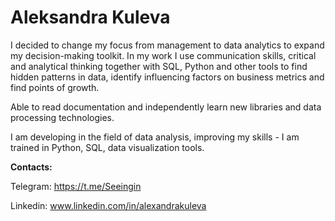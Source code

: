 # Aleksandra Kuleva

I decided to change my focus from management to data analytics to expand my decision-making toolkit. In my work I use communication skills, critical and analytical thinking together with SQL, Python and other tools to find hidden patterns in data, identify influencing factors on business metrics and find points of growth.

Able to read documentation and independently learn new libraries and data processing technologies.

I am developing in the field of data analysis, improving my skills - I am trained in Python, SQL, data visualization tools.

**Contacts:**

Telegram: https://t.me/Seeingin

Linkedin: www.linkedin.com/in/alexandrakuleva
